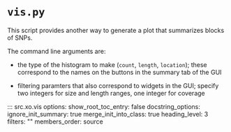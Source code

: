 # `vis.py`

This script provides another way to generate a plot that summarizes blocks of SNPs.

The command line arguments are:

* the type of the histogram to make (`count`, `length`, `location`); these
correspond to the names on the buttons in the summary tab of the GUI

* filtering paramters that also correspond to widgets in the GUI; specify two
integers for size and length ranges, one integer for coverage


::: src.xo.vis
    options:
      show_root_toc_entry: false
      docstring_options:
        ignore_init_summary: true
      merge_init_into_class: true
      heading_level: 3
      filters: ""
      members_order: source
